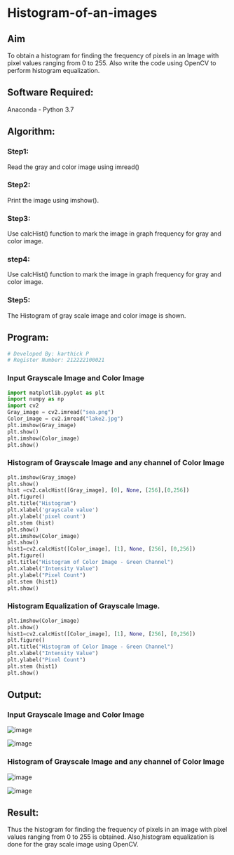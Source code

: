 # Histogram-of-an-images
## Aim
To obtain a histogram for finding the frequency of pixels in an Image with pixel values ranging from 0 to 255. Also write the code using OpenCV to perform histogram equalization.

## Software Required:
Anaconda - Python 3.7

## Algorithm:
### Step1:
Read the gray and color image using imread()

### Step2:
Print the image using imshow().



### Step3:
Use calcHist() function to mark the image in graph frequency for gray and color image.

### step4:
Use calcHist() function to mark the image in graph frequency for gray and color image.

### Step5:
The Histogram of gray scale image and color image is shown.


## Program:
```python
# Developed By: karthick P
# Register Number: 212222100021
```
### Input Grayscale Image and Color Image
```python
import matplotlib.pyplot as plt
import numpy as np
import cv2
Gray_image = cv2.imread("sea.png")
Color_image = cv2.imread("lake2.jpg")
plt.imshow(Gray_image)
plt.show()
plt.imshow(Color_image)
plt.show()
```
### Histogram of Grayscale Image and any channel of Color Image
```python
plt.imshow(Gray_image)
plt.show()
hist =cv2.calcHist([Gray_image], [0], None, [256],[0,256])
plt.figure()
plt.title("Histogram")
plt.xlabel('grayscale value')
plt.ylabel('pixel count')
plt.stem (hist)
plt.show()
plt.imshow(Color_image)
plt.show()
hist1=cv2.calcHist([Color_image], [1], None, [256], [0,256])
plt.figure()
plt.title("Histogram of Color Image - Green Channel")
plt.xlabel("Intensity Value")
plt.ylabel("Pixel Count")
plt.stem (hist1)
plt.show()
```
### Histogram Equalization of Grayscale Image.
```python
plt.imshow(Color_image)
plt.show()
hist1=cv2.calcHist([Color_image], [1], None, [256], [0,256])
plt.figure()
plt.title("Histogram of Color Image - Green Channel")
plt.xlabel("Intensity Value")
plt.ylabel("Pixel Count")
plt.stem (hist1)
plt.show()
```
## Output:
### Input Grayscale Image and Color Image

![image](https://github.com/karthickprabakaran/Histogram-of-an-images/assets/166775653/69b3453d-52ac-4810-8e02-0e4da9ced074)

![image](https://github.com/karthickprabakaran/Histogram-of-an-images/assets/166775653/71e768b7-d244-480f-8bf1-300295fd5482)



### Histogram of Grayscale Image and any channel of Color Image

![image](https://github.com/karthickprabakaran/Histogram-of-an-images/assets/166775653/9d32929e-d048-46ac-bde3-2234486e8e0d)

![image](https://github.com/karthickprabakaran/Histogram-of-an-images/assets/166775653/b5f12363-de40-4d52-9ee0-24adb668acd4)




## Result: 
Thus the histogram for finding the frequency of pixels in an image with pixel values ranging from 0 to 255 is obtained. Also,histogram equalization is done for the gray scale image using OpenCV.
